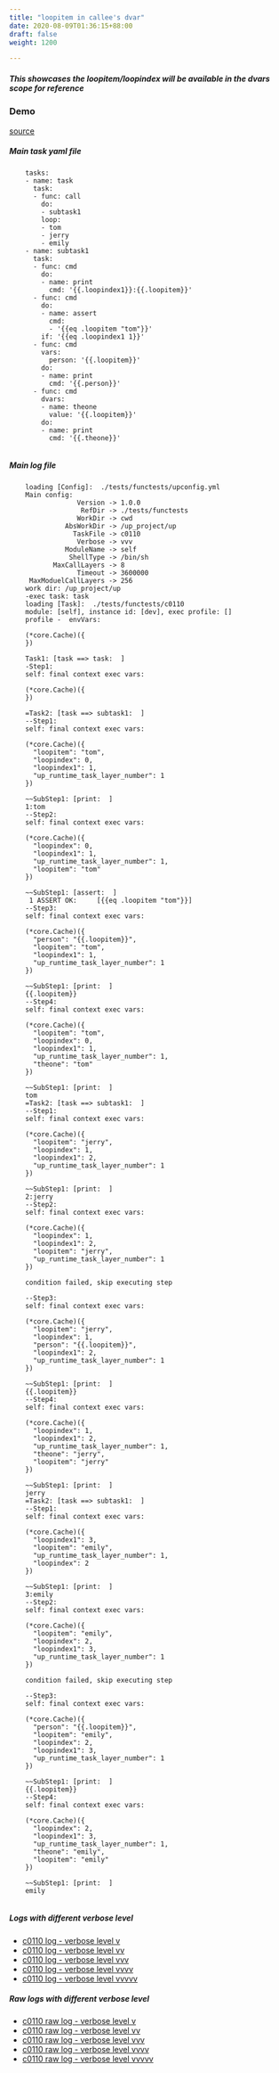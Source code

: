 ```yaml
---
title: "loopitem in callee's dvar"
date: 2020-08-09T01:36:15+88:00
draft: false
weight: 1200

---
```


##### This showcases the loopitem/loopindex will be available in the dvars scope for reference


### Demo








[source](https://github.com/upcmd/up/blob/master/tests/functests/c0110.yml)

##### Main task yaml file
```
    tasks:
    - name: task
      task:
      - func: call
        do:
        - subtask1
        loop:
        - tom
        - jerry
        - emily
    - name: subtask1
      task:
      - func: cmd
        do:
        - name: print
          cmd: '{{.loopindex1}}:{{.loopitem}}'
      - func: cmd
        do:
        - name: assert
          cmd:
          - '{{eq .loopitem "tom"}}'
        if: '{{eq .loopindex1 1}}'
      - func: cmd
        vars:
          person: '{{.loopitem}}'
        do:
        - name: print
          cmd: '{{.person}}'
      - func: cmd
        dvars:
        - name: theone
          value: '{{.loopitem}}'
        do:
        - name: print
          cmd: '{{.theone}}'
    
```
##### Main log file
```
    loading [Config]:  ./tests/functests/upconfig.yml
    Main config:
                 Version -> 1.0.0
                  RefDir -> ./tests/functests
                 WorkDir -> cwd
              AbsWorkDir -> /up_project/up
                TaskFile -> c0110
                 Verbose -> vvv
              ModuleName -> self
               ShellType -> /bin/sh
           MaxCallLayers -> 8
                 Timeout -> 3600000
     MaxModuelCallLayers -> 256
    work dir: /up_project/up
    -exec task: task
    loading [Task]:  ./tests/functests/c0110
    module: [self], instance id: [dev], exec profile: []
    profile -  envVars:
    
    (*core.Cache)({
    })
    
    Task1: [task ==> task:  ]
    -Step1:
    self: final context exec vars:
    
    (*core.Cache)({
    })
    
    =Task2: [task ==> subtask1:  ]
    --Step1:
    self: final context exec vars:
    
    (*core.Cache)({
      "loopitem": "tom",
      "loopindex": 0,
      "loopindex1": 1,
      "up_runtime_task_layer_number": 1
    })
    
    ~~SubStep1: [print:  ]
    1:tom
    --Step2:
    self: final context exec vars:
    
    (*core.Cache)({
      "loopindex": 0,
      "loopindex1": 1,
      "up_runtime_task_layer_number": 1,
      "loopitem": "tom"
    })
    
    ~~SubStep1: [assert:  ]
     1 ASSERT OK:     [{{eq .loopitem "tom"}}]
    --Step3:
    self: final context exec vars:
    
    (*core.Cache)({
      "person": "{{.loopitem}}",
      "loopitem": "tom",
      "loopindex1": 1,
      "up_runtime_task_layer_number": 1
    })
    
    ~~SubStep1: [print:  ]
    {{.loopitem}}
    --Step4:
    self: final context exec vars:
    
    (*core.Cache)({
      "loopitem": "tom",
      "loopindex": 0,
      "loopindex1": 1,
      "up_runtime_task_layer_number": 1,
      "theone": "tom"
    })
    
    ~~SubStep1: [print:  ]
    tom
    =Task2: [task ==> subtask1:  ]
    --Step1:
    self: final context exec vars:
    
    (*core.Cache)({
      "loopitem": "jerry",
      "loopindex": 1,
      "loopindex1": 2,
      "up_runtime_task_layer_number": 1
    })
    
    ~~SubStep1: [print:  ]
    2:jerry
    --Step2:
    self: final context exec vars:
    
    (*core.Cache)({
      "loopindex": 1,
      "loopindex1": 2,
      "loopitem": "jerry",
      "up_runtime_task_layer_number": 1
    })
    
    condition failed, skip executing step 
    
    --Step3:
    self: final context exec vars:
    
    (*core.Cache)({
      "loopitem": "jerry",
      "loopindex": 1,
      "person": "{{.loopitem}}",
      "loopindex1": 2,
      "up_runtime_task_layer_number": 1
    })
    
    ~~SubStep1: [print:  ]
    {{.loopitem}}
    --Step4:
    self: final context exec vars:
    
    (*core.Cache)({
      "loopindex": 1,
      "loopindex1": 2,
      "up_runtime_task_layer_number": 1,
      "theone": "jerry",
      "loopitem": "jerry"
    })
    
    ~~SubStep1: [print:  ]
    jerry
    =Task2: [task ==> subtask1:  ]
    --Step1:
    self: final context exec vars:
    
    (*core.Cache)({
      "loopindex1": 3,
      "loopitem": "emily",
      "up_runtime_task_layer_number": 1,
      "loopindex": 2
    })
    
    ~~SubStep1: [print:  ]
    3:emily
    --Step2:
    self: final context exec vars:
    
    (*core.Cache)({
      "loopitem": "emily",
      "loopindex": 2,
      "loopindex1": 3,
      "up_runtime_task_layer_number": 1
    })
    
    condition failed, skip executing step 
    
    --Step3:
    self: final context exec vars:
    
    (*core.Cache)({
      "person": "{{.loopitem}}",
      "loopitem": "emily",
      "loopindex": 2,
      "loopindex1": 3,
      "up_runtime_task_layer_number": 1
    })
    
    ~~SubStep1: [print:  ]
    {{.loopitem}}
    --Step4:
    self: final context exec vars:
    
    (*core.Cache)({
      "loopindex": 2,
      "loopindex1": 3,
      "up_runtime_task_layer_number": 1,
      "theone": "emily",
      "loopitem": "emily"
    })
    
    ~~SubStep1: [print:  ]
    emily
    
```


##### Logs with different verbose level
* [c0110 log - verbose level v](../../logs/c0110_v)
* [c0110 log - verbose level vv](../../logs/c0110_vv)
* [c0110 log - verbose level vvv](../../logs/c0110_vvvv)
* [c0110 log - verbose level vvvv](../../logs/c0110_vvvv)
* [c0110 log - verbose level vvvvv](../../logs/c0110_vvvvv)

##### Raw logs with different verbose level
* [c0110 raw log - verbose level v](../../reflogs/c0110_v.log)
* [c0110 raw log - verbose level vv](../../reflogs/c0110_vv.log)
* [c0110 raw log - verbose level vvv](../../reflogs/c0110_vvv.log)
* [c0110 raw log - verbose level vvvv](../../reflogs/c0110_vvvv.log)
* [c0110 raw log - verbose level vvvvv](../../reflogs/c0110_vvvvv.log)







